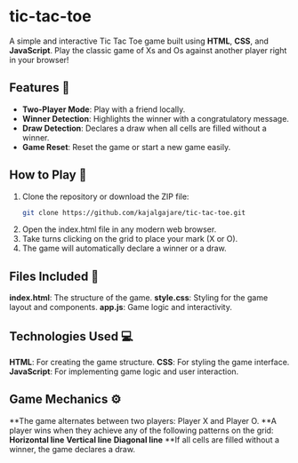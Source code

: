 # tic-tac-toe


A simple and interactive Tic Tac Toe game built using **HTML**, **CSS**, and **JavaScript**. Play the classic game of Xs and Os against another player right in your browser!

## Features 🌟
- **Two-Player Mode**: Play with a friend locally.
- **Winner Detection**: Highlights the winner with a congratulatory message.
- **Draw Detection**: Declares a draw when all cells are filled without a winner.
- **Game Reset**: Reset the game or start a new game easily.

## How to Play 🎲
1. Clone the repository or download the ZIP file:
   ```bash
   git clone https://github.com/kajalgajare/tic-tac-toe.git
2. Open the index.html file in any modern web browser.
3. Take turns clicking on the grid to place your mark (X or O).
4. The game will automatically declare a winner or a draw.

## Files Included 📂
**index.html**: The structure of the game.
**style.css**: Styling for the game layout and components.
**app.js**: Game logic and interactivity.

## Technologies Used 💻
**HTML**: For creating the game structure.
**CSS**: For styling the game interface.
**JavaScript**: For implementing game logic and user interaction.

## Game Mechanics ⚙️
**The game alternates between two players: Player X and Player O.
**A player wins when they achieve any of the following patterns on the grid:
****Horizontal line****
****Vertical line****
****Diagonal line****
**If all cells are filled without a winner, the game declares a draw.
